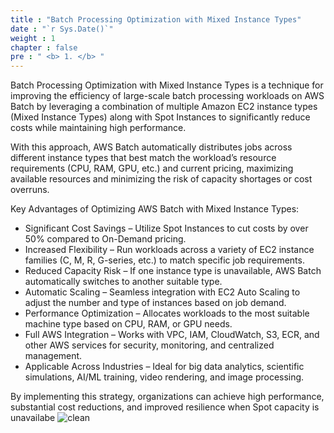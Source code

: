 ```yaml
---
title : "Batch Processing Optimization with Mixed Instance Types"
date : "`r Sys.Date()`"
weight : 1
chapter : false
pre : " <b> 1. </b> "
---
```


Batch Processing Optimization with Mixed Instance Types is a technique for improving the efficiency of large-scale batch processing workloads on AWS Batch by leveraging a combination of multiple Amazon EC2 instance types (Mixed Instance Types) along with Spot Instances to significantly reduce costs while maintaining high performance.

With this approach, AWS Batch automatically distributes jobs across different instance types that best match the workload’s resource requirements (CPU, RAM, GPU, etc.) and current pricing, maximizing available resources and minimizing the risk of capacity shortages or cost overruns.

Key Advantages of Optimizing AWS Batch with Mixed Instance Types:

- Significant Cost Savings – Utilize Spot Instances to cut costs by over 50% compared to On-Demand pricing.
- Increased Flexibility – Run workloads across a variety of EC2 instance families (C, M, R, G-series, etc.) to match specific job requirements.
- Reduced Capacity Risk – If one instance type is unavailable, AWS Batch automatically switches to another suitable type.
- Automatic Scaling – Seamless integration with EC2 Auto Scaling to adjust the number and type of instances based on job demand.
- Performance Optimization – Allocates workloads to the most suitable machine type based on CPU, RAM, or GPU needs.
- Full AWS Integration – Works with VPC, IAM, CloudWatch, S3, ECR, and other AWS services for security, monitoring, and centralized management.
- Applicable Across Industries – Ideal for big data analytics, scientific simulations, AI/ML training, video rendering, and image processing.
  
By implementing this strategy, organizations can achieve high performance, substantial cost reductions, and improved resilience when Spot capacity is unavailabe
![clean](/images/6.clean/sodocautruc.png)